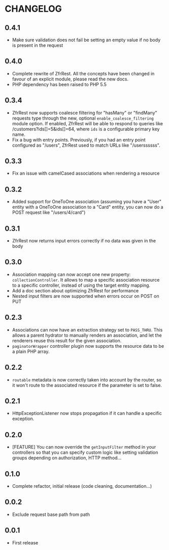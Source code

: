 # CHANGELOG

## 0.4.1

* Make sure validation does not fail be setting an empty value if no body is present in the request

## 0.4.0

* Complete rewrite of ZfrRest. All the concepts have been changed in favour of an explicit module, please read the
new docs.
* PHP dependency has been raised to PHP 5.5

## 0.3.4

* ZfrRest now supports coalesce filtering for "hasMany" or "findMany" requests type through the new, optional
`enable_coalesce_filtering` module option. If enabled, ZfrRest will be able to respond to queries like
/customers?ids[]=5&ids[]=64, where `ids` is a configurable primary key name.
* Fix a bug with entry points. Previously, if you had an entry point configured as "/users", ZfrRest used to
match URLs like "/userssssss".

## 0.3.3

* Fix an issue with camelCased associations when rendering a resource

## 0.3.2

* Added support for OneToOne association (assuming you have a "User" entity with a OneToOne association to
a "Card" entity, you can now do a POST request like "/users/4/card")

## 0.3.1

* ZfrRest now returns input errors correctly if no data was given in the body

## 0.3.0

* Association mapping can now accept one new property: `collectionController`. It allows to map a specific
association resource to a specific controller, instead of using the target entity mapping.
* Add a doc section about optimizing ZfrRest for performance
* Nested input filters are now supported when errors occur on POST on PUT

## 0.2.3

* Associations can now have an extraction strategy set to `PASS_THRU`. This allows a parent hydrator to manually
renders an association, and let the renderers reuse this result for the given association.
* `paginatorWrapper` controller plugin now supports the resource data to be a plain PHP array.

## 0.2.2

* `routable` metadata is now correctly taken into account by the router, so it won't route to the associated
resource if the parameter is set to false.

## 0.2.1

* HttpExceptionListener now stops propagation if it can handle a specific exception.

## 0.2.0

* [FEATURE] You can now override the `getInputFilter` method in your controllers so that you can specify custom
logic like setting validation groups depending on authorization, HTTP method...

## 0.1.0

* Complete refactor, initial release (code cleaning, documentation...)

## 0.0.2

* Exclude request base path from path

## 0.0.1

* First release
